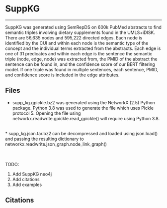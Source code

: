# SuppKG
---

SuppKG was generated using SemRepDS on 600k PubMed abstracts to find semantic triples involving dietary supplements found in the UMLS+iDISK. There are 56,635 nodes and 595,222 directed edges. Each node is identified by the CUI and within each node is the semantic type of the concept and the individual terms extracted from the abstracts. Each edge is one of 31 predicates and within each edge is the sentence the semantic triple (node, edge, node) was extracted from, the PMID of the abstract the sentence can be found in, and the confidence score of our BERT filtering model. If one triple was found in multiple sentences, each sentence, PMID, and confidence score is included in the edge attributes.
<br>
## Files
* supp_kg.gpickle.bz2 was generated using the NetworkX (2.5) Python package. Python 3.8 was used to generate the file which uses Pickle protocol 5. Opening the file using networkx.readwrite.gpickle.read_gpickle() will require using Python 3.8.
<br>
* supp_kg.json.tar.bz2 can be decompressed and loaded using json.load() and passing the resulting dictionary to networkx.readwrite.json_graph.node_link_graph()

<br><br>
TODO:
1) Add SuppKG neo4j
2) Add citations
3) Add examples


## Citations
